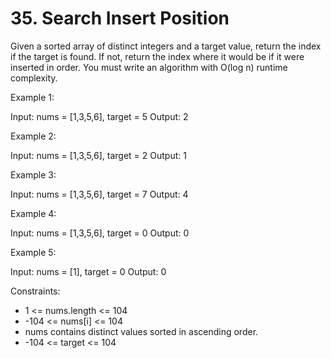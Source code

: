 # 35. Search Insert Position

Given a sorted array of distinct integers and a target value, return the index if the target is found. If not, return the index where it would be if it were inserted in order.
You must write an algorithm with O(log n) runtime complexity.

Example 1:

Input: nums = [1,3,5,6], target = 5
Output: 2

Example 2:

Input: nums = [1,3,5,6], target = 2
Output: 1

Example 3:

Input: nums = [1,3,5,6], target = 7
Output: 4

Example 4:

Input: nums = [1,3,5,6], target = 0
Output: 0

Example 5:

Input: nums = [1], target = 0
Output: 0

Constraints:

* 1 <= nums.length <= 104
* -104 <= nums[i] <= 104
* nums contains distinct values sorted in ascending order.
* -104 <= target <= 104
